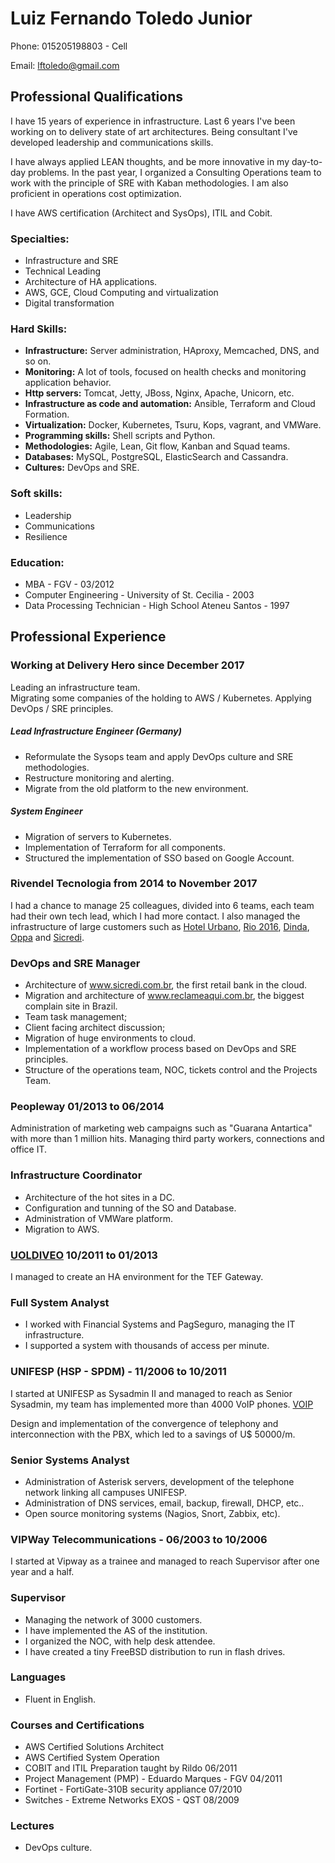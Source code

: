 # Luiz Fernando Toledo Junior

Phone: 015205198803 - Cell

Email: lftoledo@gmail.com

## Professional Qualifications

I have 15 years of experience in infrastructure. Last 6 years I've been working on to delivery state of art architectures. Being consultant I've developed leadership and communications skills.

 I have always applied LEAN thoughts, and be more innovative in my day-to-day problems. In the past year, I organized a Consulting Operations team to work with the principle of SRE with Kaban methodologies. I am also proficient in operations cost optimization.

I have  AWS certification (Architect and SysOps), ITIL and Cobit.

### Specialties:

*   Infrastructure and SRE
*   Technical Leading
*   Architecture of HA applications.
*   AWS, GCE, Cloud Computing and virtualization
*   Digital transformation

### Hard Skills:

*   **Infrastructure:** Server administration,  HAproxy, Memcached, DNS, and so on.
*   **Monitoring:** A lot of tools, focused on health checks and monitoring application behavior.
*   **Http servers:** Tomcat, Jetty, JBoss, Nginx, Apache, Unicorn, etc.
*   **Infrastructure as code and automation:** Ansible, Terraform and Cloud Formation.
*   **Virtualization:** Docker, Kubernetes, Tsuru, Kops, vagrant, and VMWare.
*   **Programming skills:** Shell scripts and Python.
*   **Methodologies:** Agile, Lean, Git flow, Kanban and Squad teams.
*   **Databases:** MySQL, PostgreSQL, ElasticSearch and Cassandra.
*   **Cultures:** DevOps and SRE.

### Soft skills:

*   Leadership
*   Communications
*   Resilience

### Education:

*   MBA - FGV -  03/2012
*   Computer Engineering - University of St. Cecilia - 2003
*   Data Processing Technician - High School Ateneu Santos - 1997

## Professional Experience

### Working at Delivery Hero since December 2017

Leading an infrastructure team.  
Migrating some companies of the holding to AWS / Kubernetes. Applying DevOps / SRE principles.

##### Lead Infrastructure Engineer (Germany)

*   Reformulate the Sysops team and apply DevOps culture and SRE methodologies.
*   Restructure monitoring and alerting.
*   Migrate from the old platform to the new environment.

##### System Engineer

*   Migration of servers to Kubernetes.
*   Implementation of Terraform for all components.
*   Structured the implementation of SSO based on Google Account.

### Rivendel Tecnologia from 2014 to November 2017

I had a chance to manage 25 colleagues, divided into 6 teams, each team had their own tech lead, which I had more contact. I also managed the infrastructure of large customers such as [Hotel Urbano](http://www.hotelurbano.com.br), [Rio 2016](http://www.rio2016.com.br), [Dinda](http://www.dinda.com.br), [Oppa](http://www.oppa.com.br) and [Sicredi](http://www.sicredi.com.br).

### DevOps and SRE Manager

*   Architecture of [<ins>www.sicredi.com.br</ins>](http://www.sicredi.com.br), the first retail bank in the cloud.
*   Migration and architecture of [<ins>www.reclameaqui.com.br</ins>](http://www.reclameaqui.com.br), the biggest complain site in Brazil.
*   Team task management;
*   Client facing architect discussion;
*   Migration of huge environments to cloud.
*   Implementation of a workflow process based on DevOps and SRE principles.
*   Structure of the operations team, NOC, tickets control and the Projects Team.

### Peopleway 01/2013 to 06/2014

Administration of marketing web campaigns such as "Guarana Antartica" with more than 1 million hits. Managing third party workers, connections and office IT.

### Infrastructure Coordinator

*   Architecture of the hot sites in a DC.
*   Configuration and tunning of the SO and Database.
*   Administration of VMWare platform.
*   Migration to AWS.

### [UOLDIVEO](http://www.uol.com.br) 10/2011 to 01/2013

I managed to create an HA environment for the TEF Gateway.

### Full System Analyst

*   I worked with Financial Systems and PagSeguro, managing the IT infrastructure.
*   I supported a system with thousands of access per minute.

### UNIFESP (HSP - SPDM) - 11/2006 to 10/2011

I started at UNIFESP as Sysadmin II and managed to reach as Senior Sysadmin, my team has implemented more than 4000 VoIP phones.  [VOIP](http://www.unifesp.br/reitoria/dti/voip)

Design and implementation of the convergence of telephony and interconnection with the PBX, which led to a savings of U$ 50000/m.

### Senior Systems Analyst

*   Administration of Asterisk servers, development of the telephone network linking all campuses UNIFESP.
*   Administration of DNS services, email, backup, firewall, DHCP, etc..
*   Open source monitoring systems (Nagios, Snort, Zabbix, etc).

### VIPWay Telecommunications - 06/2003 to 10/2006

I started at Vipway as a trainee and managed to reach Supervisor after one year and a half.

### Supervisor

*   Managing the network of 3000 customers.
*   I have implemented the AS of the institution.
*   I organized the NOC, with help desk attendee.
*   I have created a tiny FreeBSD distribution to run in flash drives.

### Languages

*   Fluent in English.

### Courses and Certifications

*   AWS Certified Solutions Architect
*   AWS Certified System Operation
*   COBIT and ITIL Preparation taught by Rildo 06/2011
*   Project Management (PMP) - Eduardo Marques - FGV 04/2011
*   Fortinet - FortiGate-310B security appliance 07/2010
*   Switches - Extreme Networks EXOS - QST 08/2009

### Lectures

*   DevOps culture.

